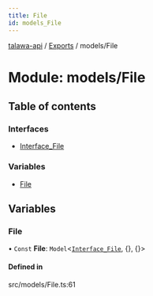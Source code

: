 ```yaml
---
title: File
id: models_File
---
```

[talawa-api](../README.md) / [Exports](../modules.md) / models/File

# Module: models/File

## Table of contents

### Interfaces

- [Interface\_File](../interfaces/models_File.Interface_File.md)

### Variables

- [File](models_File.md#file)

## Variables

### File

• `Const` **File**: `Model`<[`Interface_File`](../interfaces/models_File.Interface_File.md), {}, {}\>

#### Defined in

src/models/File.ts:61
